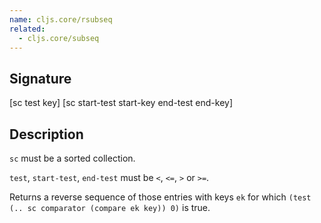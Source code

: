 ```yaml
---
name: cljs.core/rsubseq
related:
  - cljs.core/subseq
---
```


## Signature
[sc test key]
[sc start-test start-key end-test end-key]


## Description

`sc` must be a sorted collection.

`test`, `start-test`, `end-test` must be `<`, `<=`, `>` or `>=`.

Returns a reverse sequence of those entries with keys `ek` for which
`(test (.. sc comparator (compare ek key)) 0)` is true.
